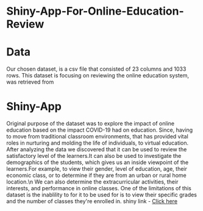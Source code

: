 # Shiny-App-For-Online-Education-Review
# Data
Our chosen dataset, is a csv file that consisted of 23 columns and 1033 rows. This dataset is focusing on reviewing the online education system, was retrieved from 

# Shiny-App
Original purpose of the dataset was to explore the impact of online education based on the impact COVID-19 had on education. Since, having to move from traditional classroom environments, that has provided vital roles in nurturing and molding the life of individuals, to virtual education. After analyzing the data we discovered that it can be used to review the satisfactory level of the learners.It can also be used to investigate the demographics of the students, which gives us an inside viewpoint of the learners.For example, to view their gender, level of education, age, their economic class, or to determine if they are from an urban or rural home location.\n
We can also determine the extracurricular activities, their interests, and performance in online classes. One of the limitations of this dataset is the inablility to for it to be used for is to view their specific grades and the number of classes they're enrolled in.
shiny link - [Click here](https://johg5f-abhijith-chigurupati.shinyapps.io/Online_Education_Review/?_ga=2.50206502.1434378381.1651526430-2121356209.1648505804)
